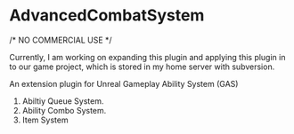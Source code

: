# AdvancedCombatSystem
 
 /* NO COMMERCIAL USE */
 
 Currently, I am working on expanding this plugin and applying this plugin in to our game project, which is stored in my home server with subversion.
 
 An extension plugin for Unreal Gameplay Ability System (GAS)
 
 1. Abiltiy Queue System.
 2. Ability Combo System.
 3. Item System
